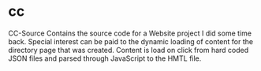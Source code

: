 # cc
CC-Source
Contains the source code for a Website project I did some time back. Special interest can be paid to the dynamic loading of content for the directory page that was created. Content is load on click from hard coded JSON files and parsed through JavaScript to the HMTL file.
